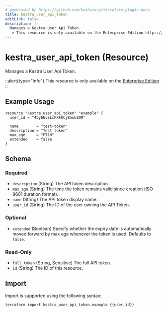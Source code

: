 ```yaml
---
# generated by https://github.com/hashicorp/terraform-plugin-docs
title: kestra_user_api_token
editLink: false
description: |-
  Manages a Kestra User Api Token.
  -> This resource is only available on the Enterprise Edition https://kestra.io/enterprise
---
```


# kestra_user_api_token (Resource)

Manages a Kestra User Api Token.

::alert{type="info"}
This resource is only available on the [Enterprise Edition](https://kestra.io/enterprise)
::

## Example Usage

```hcl
resource "kestra_user_api_token" "example" {
  user_id = "4by6NvSLcPXFhCj8nwbZOM"

  name        = "test-token"
  description = "Test token"
  max_age     = "PT1H"
  extended    = false
}
```

<!-- schema generated by tfplugindocs -->
## Schema

### Required

- `description` (String) The API token description.
- `max_age` (String) The time the token remains valid since creation (ISO 8601 duration format).
- `name` (String) The API token display name.
- `user_id` (String) The ID of the user owning the API Token.

### Optional

- `extended` (Boolean) Specify whether the expiry date is automatically moved forward by max age whenever the token is used. Defaults to `false`.

### Read-Only

- `full_token` (String, Sensitive) The full API token.
- `id` (String) The ID of this resource.

## Import

Import is supported using the following syntax:

```shell
terraform import kestra_user_api_token.example {{user_id}}
```
